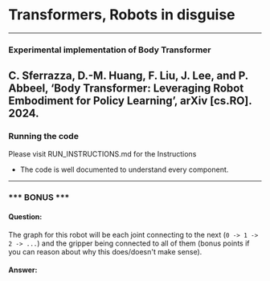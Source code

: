 # Transformers, Robots in disguise
---
### Experimental implementation of Body  Transformer
C. Sferrazza, D.-M. Huang, F. Liu, J. Lee, and P. Abbeel, ‘Body Transformer: Leveraging Robot Embodiment for Policy Learning’, arXiv [cs.RO]. 2024.
---
### Running the code
Please visit RUN_INSTRUCTIONS.md for the Instructions 
* The code is well documented to understand every component.


---
### *** BONUS *** 

#### Question:
The graph for this robot will be each joint connecting to the next (`0 -> 1 -> 2 -> ...`)
and the gripper being connected to all of them (bonus points if you can reason about why this does/doesn't make sense).


#### Answer:
